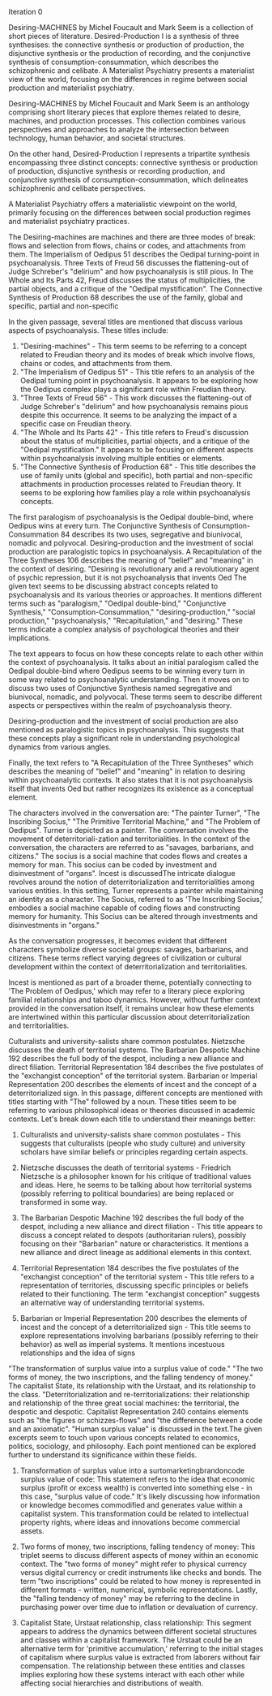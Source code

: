 



Iteration 0


Desiring-MACHINES by Michel Foucault and Mark Seem is a collection of short pieces of literature.
Desired-Production I is a synthesis of three synthesises: the connective synthesis or production of production, the disjunctive synthesis or the production of recording, and the conjunctive synthesis of consumption-consummation, which describes the schizophrenic and celibate.
A Materialist Psychiatry presents a materialist view of the world, focusing on the differences in regime between social production and materialist psychiatry.

Desiring-MACHINES by Michel Foucault and Mark Seem is an anthology comprising short literary pieces that explore themes related to desire, machines, and production processes. This collection combines various perspectives and approaches to analyze the intersection between technology, human behavior, and societal structures.

On the other hand, Desired-Production I represents a tripartite synthesis encompassing three distinct concepts: connective synthesis or production of production, disjunctive synthesis or recording production, and conjunctive synthesis of consumption-consummation, which delineates schizophrenic and celibate perspectives.

A Materialist Psychiatry offers a materialistic viewpoint on the world, primarily focusing on the differences between social production regimes and materialist psychiatry practices.

The Desiring-machines are machines and there are three modes of break: flows and selection from flows, chains or codes, and attachments from them.
The Imperialism of Oedipus 51 describes the Oedipal turning-point in psychoanalysis.
Three Texts of Freud 56 discusses the flattening-out of Judge Schreber's "delirium" and how psychoanalysis is still pious.
In The Whole and Its Parts 42, Freud discusses the status of multiplicities, the partial objects, and a critique of the "Oedipal mystification".
The Connective Synthesis of Production 68 describes the use of the family, global and specific, partial and non-specific

In the given passage, several titles are mentioned that discuss various aspects of psychoanalysis. These titles include:
1. "Desiring-machines" - This term seems to be referring to a concept related to Freudian theory and its modes of break which involve flows, chains or codes, and attachments from them.
2. "The Imperialism of Oedipus 51" - This title refers to an analysis of the Oedipal turning point in psychoanalysis. It appears to be exploring how the Oedipus complex plays a significant role within Freudian theory.
3. "Three Texts of Freud 56" - This work discusses the flattening-out of Judge Schreber's "delirium" and how psychoanalysis remains pious despite this occurrence. It seems to be analyzing the impact of a specific case on Freudian theory.
4. "The Whole and Its Parts 42" - This title refers to Freud's discussion about the status of multiplicities, partial objects, and a critique of the "Oedipal mystification." It appears to be focusing on different aspects within psychoanalysis involving multiple entities or elements.
5. "The Connective Synthesis of Production 68" - This title describes the use of family units (global and specific), both partial and non-specific attachments in production processes related to Freudian theory. It seems to be exploring how families play a role within psychoanalysis concepts.

The first paralogism of psychoanalysis is the Oedipal double-bind, where Oedipus wins at every turn.
The Conjunctive Synthesis of Consumption-Consummation 84 describes its two uses, segregative and biunivocal, nomadic and polyvocal.
Desiring-production and the investment of social production are paralogistic topics in psychoanalysis.
A Recapitulation of the Three Syntheses 106 describes the meaning of "belief" and "meaning" in the context of desiring.
"Desiring is revolutionary and a revolutionary agent of psychic repression, but it is not psychoanalysis that invents Oed
The given text seems to be discussing abstract concepts related to psychoanalysis and its various theories or approaches. It mentions different terms such as "paralogism," "Oedipal double-bind," "Conjunctive Synthesis," "Consumption-Consummation," "desiring-production," "social production," "psychoanalysis," "Recapitulation," and "desiring." These terms indicate a complex analysis of psychological theories and their implications.

The text appears to focus on how these concepts relate to each other within the context of psychoanalysis. It talks about an initial paralogism called the Oedipal double-bind where Oedipus seems to be winning every turn in some way related to psychoanalytic understanding. Then it moves on to discuss two uses of Conjunctive Synthesis named segregative and biunivocal, nomadic, and polyvocal. These terms seem to describe different aspects or perspectives within the realm of psychoanalysis theory.

Desiring-production and the investment of social production are also mentioned as paralogistic topics in psychoanalysis. This suggests that these concepts play a significant role in understanding psychological dynamics from various angles.

Finally, the text refers to "A Recapitulation of the Three Syntheses" which describes the meaning of "belief" and "meaning" in relation to desiring within psychoanalytic contexts. It also states that it is not psychoanalysis itself that invents Oed but rather recognizes its existence as a conceptual element.



The characters involved in the conversation are: "The painter Turner", "The Inscribing Socius," "The Primitive Territorial Machine," and "The Problem of Oedipus".
Turner is depicted as a painter.
The conversation involves the movement of deterritoriali-zation and territorialities.
In the context of the conversation, the characters are referred to as "savages, barbarians, and citizens."
The socius is a social machine that codes flows and creates a memory for man.
This socius can be coded by investment and disinvestment of "organs".
Incest is discussedThe intricate dialogue revolves around the notion of deterritorialization and territorialities among various entities. In this setting, Turner represents a painter while maintaining an identity as a character. The Socius, referred to as 'The Inscribing Socius,' embodies a social machine capable of coding flows and constructing memory for humanity. This Socius can be altered through investments and disinvestments in "organs."

As the conversation progresses, it becomes evident that different characters symbolize diverse societal groups: savages, barbarians, and citizens. These terms reflect varying degrees of civilization or cultural development within the context of deterritorialization and territorialities.

Incest is mentioned as part of a broader theme, potentially connecting to 'The Problem of Oedipus,' which may refer to a literary piece exploring familial relationships and taboo dynamics. However, without further context provided in the conversation itself, it remains unclear how these elements are intertwined within this particular discussion about deterritorialization and territorialities.

Culturalists and university-salists share common postulates.
Nietzsche discusses the death of territorial systems.
The Barbarian Despotic Machine 192 describes the full body of the despot, including a new alliance and direct filiation.
Territorial Representation 184 describes the five postulates of the "exchangist conception" of the territorial system.
Barbarian or Imperial Representation 200 describes the elements of incest and the concept of a deterritorialized sign.
In this passage, different concepts are mentioned with titles starting with "The" followed by a noun. These titles seem to be referring to various philosophical ideas or theories discussed in academic contexts. Let's break down each title to understand their meanings better:

1. Culturalists and university-salists share common postulates - This suggests that culturalists (people who study culture) and university scholars have similar beliefs or principles regarding certain aspects.

2. Nietzsche discusses the death of territorial systems - Friedrich Nietzsche is a philosopher known for his critique of traditional values and ideas. Here, he seems to be talking about how territorial systems (possibly referring to political boundaries) are being replaced or transformed in some way.

3. The Barbarian Despotic Machine 192 describes the full body of the despot, including a new alliance and direct filiation - This title appears to discuss a concept related to despots (authoritarian rulers), possibly focusing on their "Barbarian" nature or characteristics. It mentions a new alliance and direct lineage as additional elements in this context.

4. Territorial Representation 184 describes the five postulates of the "exchangist conception" of the territorial system - This title refers to a representation of territories, discussing specific principles or beliefs related to their functioning. The term "exchangist conception" suggests an alternative way of understanding territorial systems.

5. Barbarian or Imperial Representation 200 describes the elements of incest and the concept of a deterritorialized sign - This title seems to explore representations involving barbarians (possibly referring to their behavior) as well as imperial systems. It mentions incestuous relationships and the idea of signs

"The transformation of surplus value into a surplus value of code."
"The two forms of money, the two inscriptions, and the falling tendency of money."
The capitalist State, its relationship with the Urstaat, and its relationship to the class.
"Deterritorialization and re-territorializations: their relationship and relationship of the three great social machines: the territorial, the despotic and despotic.
Capitalist Representation 240 contains elements such as "the figures or schizzes-flows" and "the difference between a code and an axiomatic".
"Human surplus value" is discussed in the text.The given excerpts seem to touch upon various concepts related to economics, politics, sociology, and philosophy. Each point mentioned can be explored further to understand its significance within these fields.

1. Transformation of surplus value into a surtomarketingbrandoncode surplus value of code:
This statement refers to the idea that economic surplus (profit or excess wealth) is converted into something else - in this case, "surplus value of code." It's likely discussing how information or knowledge becomes commodified and generates value within a capitalist system. This transformation could be related to intellectual property rights, where ideas and innovations become commercial assets.

2. Two forms of money, two inscriptions, falling tendency of money:
This triplet seems to discuss different aspects of money within an economic context. The "two forms of money" might refer to physical currency versus digital currency or credit instruments like checks and bonds. The term "two inscriptions" could be related to how money is represented in different formats - written, numerical, symbolic representations. Lastly, the "falling tendency of money" may be referring to the decline in purchasing power over time due to inflation or devaluation of currency.

3. Capitalist State, Urstaat relationship, class relationship:
This segment appears to address the dynamics between different societal structures and classes within a capitalist framework. The Urstaat could be an alternative term for 'primitive accumulation,' referring to the initial stages of capitalism where surplus value is extracted from laborers without fair compensation. The relationship between these entities and classes implies exploring how these systems interact with each other while affecting social hierarchies and distributions of wealth.


